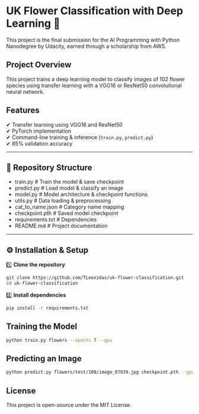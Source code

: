 # UK Flower Classification with Deep Learning 🌸

This project is the final submission for the AI Programming with Python Nanodegree by Udacity, earned through a scholarship from AWS.

## Project Overview
This project trains a deep learning model to classify images of 102 flower species using transfer learning with a VGG16 or ResNet50 convolutional neural network.

## Features
✔ Transfer learning using VGG16 and ResNet50  
✔ PyTorch implementation  
✔ Command-line training & inference (`train.py`, `predict.py`)  
✔ 85% validation accuracy

---

## 📂 Repository Structure

- train.py            # Train the model & save checkpoint
- predict.py          # Load model & classify an image
- model.py            # Model architecture & checkpoint functions
- utils.py            # Data loading & preprocessing
- cat_to_name.json    # Category name mapping
- checkpoint.pth      # Saved model checkpoint
- requirements.txt    # Dependencies
- README.md           # Project documentation

---

## ⚙️ Installation & Setup
1️⃣ **Clone the repository**  
```bash
git clone https://github.com/TLeonidas/uk-flower-classification.git
cd uk-flower-classification
```
2️⃣ **Install dependencies**
```bash
pip install -r requirements.txt
```
## Training the Model
```bash
python train.py flowers --epochs 7 --gpu
```
## Predicting an Image
```bash
python predict.py flowers/test/100/image_07939.jpg checkpoint.pth --gpu
```
## License
This project is open-source under the MIT License.
